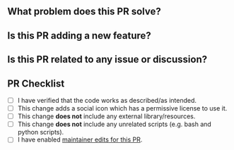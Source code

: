 <!--

## Read this before opening a PR.

Thank you for contributing to hugo-blog-awesome!
Please fill out the following questions to make it easier for us to review your
changes. Neither you need to answer all questions nor you have to check all the boxes below.

-->


## What problem does this PR solve?

<!--
A small description of the fix.
-->

## Is this PR adding a new feature?

<!--
A small description of the feature.
-->

## Is this PR related to any issue or discussion?

<!--
Provide link(s) to any relevant issue or discussion posts here.

If this PR resolves an existing issue (say issue number 1), write "Closes #1" in your pull request description (not in title) so that the issue is closed automatically when this PR is merged.
-->


## PR Checklist

- [ ] I have verified that the code works as described/as intended.
- [ ] This change adds a social icon which has a permissive license to use it.
- [ ] This change **does not** include any external library/resources.
- [ ] This change **does not** include any unrelated scripts (e.g. bash and python scripts).
- [ ] I have enabled [maintainer edits for this PR](https://help.github.com/en/github/collaborating-with-issues-and-pull-requests/allowing-changes-to-a-pull-request-branch-created-from-a-fork).
